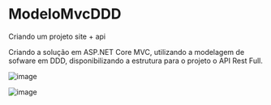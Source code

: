 # ModeloMvcDDD
Criando um projeto site + api

Criando a solução em ASP.NET Core MVC, utilizando a modelagem de sofware em DDD, disponibilizando a estrutura para o projeto o API Rest Full.




![image](https://user-images.githubusercontent.com/13471113/233478656-ce7fa27a-a754-4485-baaa-7dc498b6f27d.png)


![image](https://user-images.githubusercontent.com/13471113/233479026-0562dd93-00d4-428a-9176-905ad15982cb.png)

